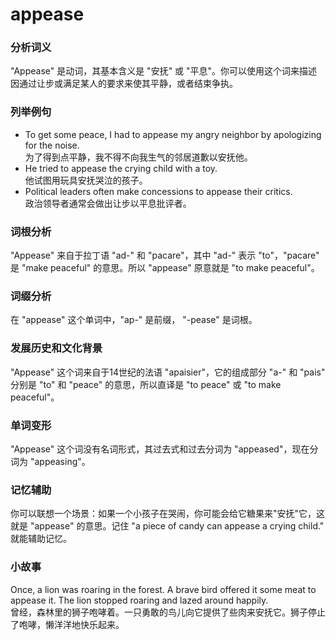 # appease

### 分析词义

  

"Appease" 是动词，其基本含义是 "安抚" 或 "平息"。你可以使用这个词来描述因通过让步或满足某人的要求来使其平静，或者结束争执。

  

### 列举例句

  

*   To get some peace, I had to appease my angry neighbor by apologizing for the noise.  
    为了得到点平静，我不得不向我生气的邻居道歉以安抚他。
*   He tried to appease the crying child with a toy.  
    他试图用玩具安抚哭泣的孩子。
*   Political leaders often make concessions to appease their critics.  
    政治领导者通常会做出让步以平息批评者。

  

### 词根分析

  

"Appease" 来自于拉丁语 "ad-" 和 "pacare"，其中 "ad-" 表示 "to"，"pacare" 是 "make peaceful" 的意思。所以 "appease" 原意就是 "to make peaceful"。

  

### 词缀分析

  

在 "appease" 这个单词中，"ap-" 是前缀， "-pease" 是词根。

  

### 发展历史和文化背景

  

"Appease" 这个词来自于14世纪的法语 "apaisier"，它的组成部分 "a-" 和 "pais" 分别是 "to" 和 "peace" 的意思，所以直译是 "to peace" 或 "to make peaceful"。

  

### 单词变形

  

"Appease" 这个词没有名词形式，其过去式和过去分词为 "appeased"，现在分词为 "appeasing"。

  

### 记忆辅助

  

你可以联想一个场景：如果一个小孩子在哭闹，你可能会给它糖果来"安抚"它，这就是 "appease" 的意思。记住 "a piece of candy can appease a crying child." 就能辅助记忆。

  

### 小故事

  

Once, a lion was roaring in the forest. A brave bird offered it some meat to appease it. The lion stopped roaring and lazed around happily.  
曾经，森林里的狮子咆哮着。一只勇敢的鸟儿向它提供了些肉来安抚它。狮子停止了咆哮，懒洋洋地快乐起来。
